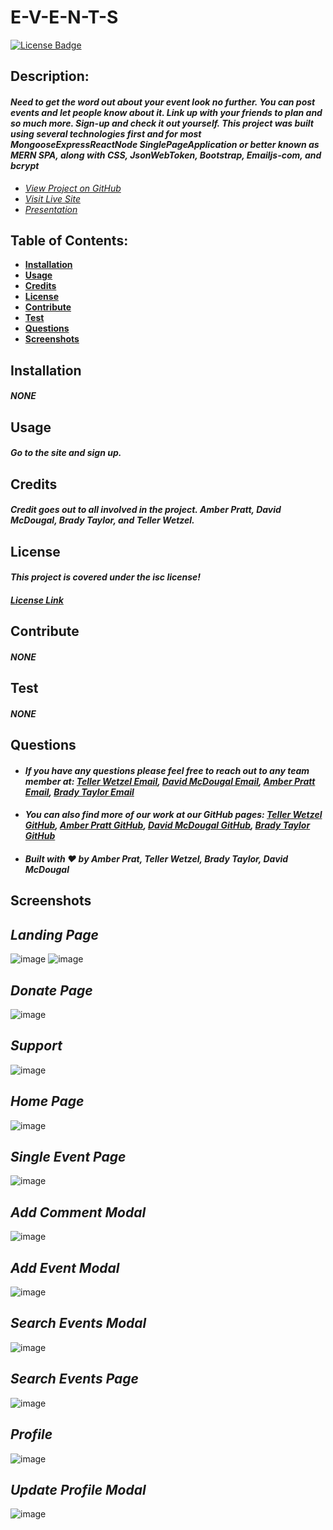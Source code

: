 # E-V-E-N-T-S

[![License Badge](https://img.shields.io/badge/license-ISC-blue.svg)](#license)

## Description:

#### _Need to get the word out about your event look no further. You can post events and let people know about it. Link up with your friends to plan and so much more. Sign-up and check it out yourself. This project was built using several technologies first and for most MongooseExpressReactNode SinglePageApplication or better known as MERN SPA, along with CSS, JsonWebToken, Bootstrap, Emailjs-com, and bcrypt_

- _<a href="https://github.com/teller35/project-events" target="_blank">View Project on GitHub</a>_
- _[Visit Live Site](https://e-v-e-n-t-s.herokuapp.com/)_
- _[Presentation](https://docs.google.com/presentation/d/1dLo5CP-Z91Y-qnYMoQDcR5tztTPJFEvc2M-lkU6BLPk/edit?usp=sharing)_

## Table of Contents:

- [**Installation**](#installation)
- [**Usage**](#usage)
- [**Credits**](#credits)
- [**License**](#license)
- [**Contribute**](#contribute)
- [**Test**](#test)
- [**Questions**](#questions)
- [**Screenshots**](#screenshots)

## Installation

#### _NONE_

## Usage

#### _Go to the site and sign up._

## Credits

#### _Credit goes out to all involved in the project. Amber Pratt, David McDougal, Brady Taylor, and Teller Wetzel._

## License

#### _This project is covered under the isc license!_

#### _[License Link](https://choosealicense.com/licenses/isc)_

## Contribute

#### _NONE_

## Test

#### _NONE_

## Questions

- #### _If you have any questions please feel free to reach out to any team member at: <a href='mailto:tellerwetzel@yahoo.com'></i>Teller Wetzel Email</a>, <a href='mailto:david.mcdougal00@gmail.com;'></i>David McDougal Email</a>, <a href='mailto: apratt7891@gmail.com;'></i>Amber Pratt Email</a>, <a href='mailto:baetay03@gmail.com'></i>Brady Taylor Email</a>_
- #### _You can also find more of our work at our GitHub pages: [Teller Wetzel GitHub](https://github.com/teller35), [Amber Pratt GitHub](https://github.com/apratt7891), [David McDougal GitHub](https://github.com/davsav16), [Brady Taylor GitHub](https://github.com/OSSATMTeamjc18)_
- #### _Built with ❤️ by Amber Prat, Teller Wetzel, Brady Taylor, David McDougal_

## Screenshots

## _Landing Page_
![image](https://user-images.githubusercontent.com/79383305/129789362-4ffb8ea1-8d72-4d58-b022-9c37d2fa5b36.png)
![image](https://user-images.githubusercontent.com/79383305/129789373-00686292-20cd-4e4e-8af0-30d3b2e94aa4.png)

## _Donate Page_
![image](https://user-images.githubusercontent.com/79383305/129789431-dde8b3c5-1863-4982-a405-35946bb00dfb.png)

## _Support_
![image](https://user-images.githubusercontent.com/79383305/129789283-22b211ae-9e83-4fb7-b8d6-b324200e7c9a.png)

## _Home Page_
![image](https://user-images.githubusercontent.com/79383305/129789608-b1cc89f7-e965-4cdb-bcd9-2dca99304281.png)

## _Single Event Page_
![image](https://user-images.githubusercontent.com/79383305/129789652-536ac9de-f504-4901-9fa2-7b60a501a8ea.png)

## _Add Comment Modal_
![image](https://user-images.githubusercontent.com/79383305/129789675-1c2606c8-55d4-4a29-aec7-7794c45e6953.png)

## _Add Event Modal_
![image](https://user-images.githubusercontent.com/79383305/129789721-0f5699fe-ef4c-46b0-8425-6ef0e7e85e58.png)

## _Search Events Modal_
![image](https://user-images.githubusercontent.com/79383305/129789801-bf125e08-416f-46c9-a5bf-9350e27618e9.png)

## _Search Events Page_
![image](https://user-images.githubusercontent.com/79383305/129789840-d62f4619-dc2f-4c2d-ba43-f56cfaa6e50a.png)

## _Profile_
![image](https://user-images.githubusercontent.com/79383305/129789875-8a94139e-0124-4d7c-bade-db645791fe6d.png)

## _Update Profile Modal_
![image](https://user-images.githubusercontent.com/79383305/129789918-78a81c68-7c59-4a39-b257-4c87fc1fcdfa.png)